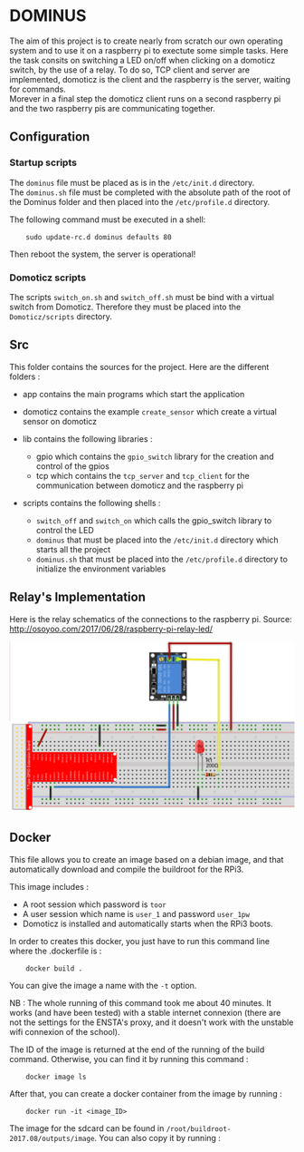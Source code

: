 # DOMINUS

The aim of this project is to create nearly from scratch our own operating system and to use it on a raspberry pi to exectute some simple tasks. 
Here the task consits on switching a LED on/off when clicking on a domoticz switch, by the use of a relay.
To do so, TCP client and server are implemented, domoticz is the client and the raspberry is the server, waiting for commands.  
Morever in a final step the domoticz client runs on a second raspberry pi and the two raspberry pis are communicating together. 

## Configuration

### Startup scripts

The `dominus` file must be placed as is in the `/etc/init.d` directory.  
The `dominus.sh` file must be completed with the absolute path of the root of the Dominus folder and then placed into the `/etc/profile.d` directory.

The following command must be executed in a shell:

		sudo update-rc.d dominus defaults 80

Then reboot the system, the server is operational!


### Domoticz scripts

The scripts `switch_on.sh` and `switch_off.sh` must be bind with a virtual switch from Domoticz. Therefore they must be placed into the `Domoticz/scripts` directory.


## Src

This folder contains the sources for the project. Here are the different folders :

* app contains the main programs which start the application

* domoticz contains the example `create_sensor` which create a virtual sensor on domoticz

* lib contains the following libraries :
    * gpio which contains the `gpio_switch` library for the creation and control of the gpios
    * tcp which contains the `tcp_server` and `tcp_client` for the communication between domoticz and the raspberry pi

* scripts contains the following shells :
    * `switch_off` and `switch_on` which calls the gpio_switch library to control the LED
    * `dominus` that must be placed into the `/etc/init.d` directory which starts all the project
    * `dominus.sh` that must be placed into the `/etc/profile.d` directory to initialize the environment variables


## Relay's Implementation  

Here is the relay schematics of the connections to the raspberry pi. 
Source: <http://osoyoo.com/2017/06/28/raspberry-pi-relay-led/>

<p align="center">
  <img src="https://github.com/RemiRigal/dominus/blob/PCMR/img/relay_schematics.png" width="700" title="Relay connections schema">
</p>


## Docker

This file allows you to create an image based on a debian image, and that automatically download and compile the buildroot for the RPi3.

This image includes :
* A root session which password is `toor`
* A user session which name is `user_1` and password `user_1pw`
* Domoticz is installed and automatically starts when the RPi3 boots.

In order to creates this docker, you just have to run this command line where the .dockerfile is :

		docker build .

You can give the image a name with the `-t` option.

NB : The whole running of this command took me about 40 minutes. It works (and have been tested) with a stable internet connexion (there are not the settings for the ENSTA's proxy, and it doesn't work with the unstable wifi connexion of the school).


The ID of the image is returned at the end of the running of the build command. Otherwise, you can find it by running this command :

		docker image ls

After that, you can create a docker container from the image by running :

		docker run -it <image_ID> 

The image for the sdcard can be found in `/root/buildroot-2017.08/outputs/image`. 
You can also copy it by running :
